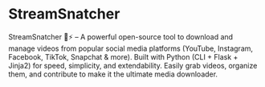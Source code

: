 # StreamSnatcher
StreamSnatcher 🎥⚡ – A powerful open-source tool to download and manage videos from popular social media platforms (YouTube, Instagram, Facebook, TikTok, Snapchat &amp; more). Built with Python (CLI + Flask + Jinja2) for speed, simplicity, and extendability. Easily grab videos, organize them, and contribute to make it the ultimate media downloader.
